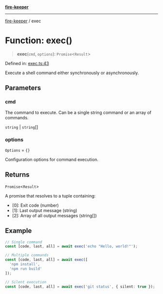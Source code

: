 [**fire-keeper**](../README.md)

***

[fire-keeper](../README.md) / exec

# Function: exec()

> **exec**(`cmd`, `options`): `Promise`\<`Result`\>

Defined in: [exec.ts:43](https://github.com/phonowell/fire-keeper/blob/862cc844119f7a539be35ffaeee5bfb3fdb4b3cd/src/exec.ts#L43)

Execute a shell command either synchronously or asynchronously.

## Parameters

### cmd

The command to execute. Can be a single string command or an array of commands.

`string` | `string`[]

### options

`Options` = `{}`

Configuration options for command execution.

## Returns

`Promise`\<`Result`\>

A promise that resolves to a tuple containing:
  - [0]: Exit code (number)
  - [1]: Last output message (string)
  - [2]: Array of all output messages (string[])

## Example

```typescript
// Single command
const [code, last, all] = await exec('echo "Hello, world!"');

// Multiple commands
const [code, last, all] = await exec([
  'npm install',
  'npm run build'
]);

// Silent execution
const [code, last, all] = await exec('git status', { silent: true });
```
